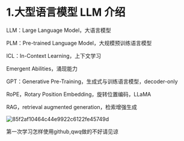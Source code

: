 # 1.大型语言模型 LLM 介绍

LLM：Large Language Model，大语言模型

PLM：Pre-trained Language Model，大规模预训练语言模型

ICL：In-Context Learning，上下文学习

Emergent Abilities，涌现能力

GPT：Generative Pre-Training，生成式与训练语言模型，decoder-only

RoPE，Rotary Position Embedding，旋转位置编码，LLaMA

RAG，retrieval augmented generation，检索增强生成

![85f2af10464c44e9922c6122fe45749d](https://github.com/albus666/LLM/assets/173029141/8f2e5b3b-b0f7-472b-a6ec-daca78453ffb)

第一次学习怎样使用github,qwq做的不好请见谅
